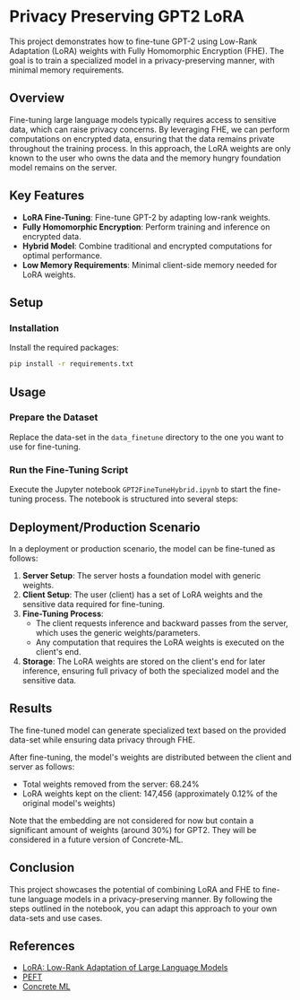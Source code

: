 # Privacy Preserving GPT2 LoRA

This project demonstrates how to fine-tune GPT-2 using Low-Rank Adaptation (LoRA) weights with Fully Homomorphic Encryption (FHE). The goal is to train a specialized model in a privacy-preserving manner, with minimal memory requirements.

## Overview

Fine-tuning large language models typically requires access to sensitive data, which can raise privacy concerns. By leveraging FHE, we can perform computations on encrypted data, ensuring that the data remains private throughout the training process. In this approach, the LoRA weights are only known to the user who owns the data and the memory hungry foundation model remains on the server.

## Key Features

- **LoRA Fine-Tuning**: Fine-tune GPT-2 by adapting low-rank weights.
- **Fully Homomorphic Encryption**: Perform training and inference on encrypted data.
- **Hybrid Model**: Combine traditional and encrypted computations for optimal performance.
- **Low Memory Requirements**: Minimal client-side memory needed for LoRA weights.

## Setup

### Installation

Install the required packages:

```sh
pip install -r requirements.txt
```

## Usage

### Prepare the Dataset

Replace the data-set in the `data_finetune` directory to the one you want to use for fine-tuning.

### Run the Fine-Tuning Script

Execute the Jupyter notebook `GPT2FineTuneHybrid.ipynb` to start the fine-tuning process. The notebook is structured into several steps:

## Deployment/Production Scenario

In a deployment or production scenario, the model can be fine-tuned as follows:

1. **Server Setup**: The server hosts a foundation model with generic weights.
1. **Client Setup**: The user (client) has a set of LoRA weights and the sensitive data required for fine-tuning.
1. **Fine-Tuning Process**:
   - The client requests inference and backward passes from the server, which uses the generic weights/parameters.
   - Any computation that requires the LoRA weights is executed on the client's end.
1. **Storage**: The LoRA weights are stored on the client's end for later inference, ensuring full privacy of both the specialized model and the sensitive data.

## Results

The fine-tuned model can generate specialized text based on the provided data-set while ensuring data privacy through FHE.

After fine-tuning, the model's weights are distributed between the client and server as follows:

- Total weights removed from the server: 68.24%
- LoRA weights kept on the client: 147,456 (approximately 0.12% of the original model's weights)

Note that the embedding are not considered for now but contain a significant amount of weights (around 30%) for GPT2. They will be considered in a future version of Concrete-ML.

## Conclusion

This project showcases the potential of combining LoRA and FHE to fine-tune language models in a privacy-preserving manner. By following the steps outlined in the notebook, you can adapt this approach to your own data-sets and use cases.

## References

- [LoRA: Low-Rank Adaptation of Large Language Models](https://arxiv.org/abs/2106.09685)
- [PEFT](https://github.com/huggingface/peft)
- [Concrete ML](https://github.com/zama-ai/concrete-ml)
